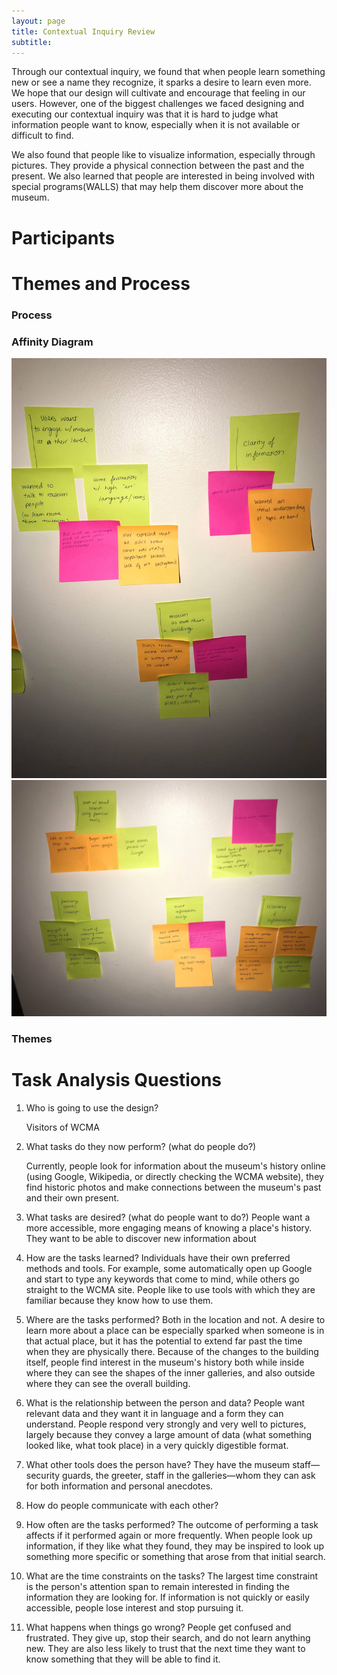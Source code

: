 ```yaml
---
layout: page
title: Contextual Inquiry Review
subtitle:
---
```

Through our contextual inquiry, we found that when people learn something new or see a name they recognize, it sparks a desire to learn even more. We hope that our design will cultivate and encourage that feeling in our users. However, one of the biggest challenges we faced designing and executing our contextual inquiry was that it is hard to judge what information people want to know, especially when it is not available or difficult to find.

We also found that people like to visualize information, especially through pictures. They provide a physical connection between the past and the present. We also learned that people are interested in being involved with special programs(WALLS) that may help them discover more about the museum.

# Participants

# Themes and Process

### Process

### Affinity Diagram
![](img/affinity-diagram1.jpg)
![](img/affinity-diagram2.jpg)

### Themes

# Task Analysis Questions

1. Who is going to use the design?

   Visitors of WCMA

2. What tasks do they now perform? (what do people do?)

   Currently, people look for information about the museum's history online (using Google, Wikipedia, or directly checking the WCMA website), they find historic photos and make connections between the museum's past and their own present.

3. What tasks are desired? (what do people want to do?)
  People want a more accessible, more engaging means of knowing a place's history. They want to be able to discover new information about
4. How are the tasks learned?
  Individuals have their own preferred methods and tools. For example, some automatically open up Google and start to type any keywords that come to mind, while others go straight to the WCMA site. People like to use tools with which they are familiar because they know how to use them.
5. Where are the tasks performed?
  Both in the location and not. A desire to learn more about a place can be especially sparked when someone is in that actual place, but it has the potential to extend far past the time when they are physically there. Because of the changes to the building itself, people find interest in the museum's history both while inside where they can see the shapes of the inner galleries, and also outside where they can see the overall building.
6. What is the relationship between the person and data?
  People want relevant data and they want it in language and a form they can understand. People respond very strongly and very well to pictures, largely because they convey a large amount of data (what something looked like, what took place) in a very quickly digestible format.
7. What other tools does the person have?
  They have the museum staff—security guards, the greeter, staff in the galleries—whom they can ask for both information and personal anecdotes.
8. How do people communicate with each other?
9. How often are the tasks performed?
  The outcome of performing a task affects if it performed again or more frequently. When people look up information, if they like what they found, they may be inspired to look up something more specific or something that arose from that initial search.
10. What are the time constraints on the tasks?
  The largest time constraint is the person's attention span to remain interested in finding the information they are looking for. If information is not quickly or easily accessible, people lose interest and stop pursuing it.
11. What happens when things go wrong?
  People get confused and frustrated. They give up, stop their search, and do not learn anything new. They are also less likely to trust that the next time they want to know something that they will be able to find it.

